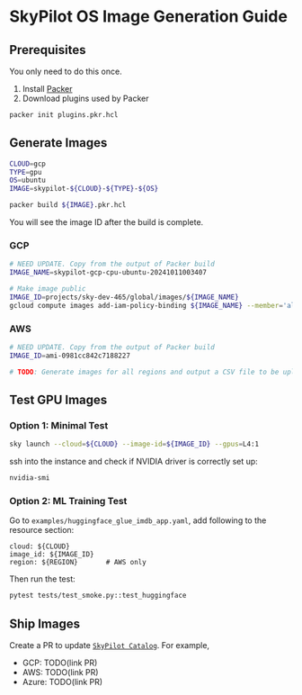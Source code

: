 # SkyPilot OS Image Generation Guide

## Prerequisites
You only need to do this once.
1. Install [Packer](https://developer.hashicorp.com/packer/tutorials/aws-get-started/get-started-install-cli)
2. Download plugins used by Packer
```bash
packer init plugins.pkr.hcl
```

## Generate Images
```bash
CLOUD=gcp
TYPE=gpu
OS=ubuntu
IMAGE=skypilot-${CLOUD}-${TYPE}-${OS}

packer build ${IMAGE}.pkr.hcl
```
You will see the image ID after the build is complete.

### GCP
```bash
# NEED UPDATE. Copy from the output of Packer build
IMAGE_NAME=skypilot-gcp-cpu-ubuntu-20241011003407 

# Make image public
IMAGE_ID=projects/sky-dev-465/global/images/${IMAGE_NAME}
gcloud compute images add-iam-policy-binding ${IMAGE_NAME} --member='allAuthenticatedUsers' --role='roles/compute.imageUser'
```

### AWS
```bash
# NEED UPDATE. Copy from the output of Packer build
IMAGE_ID=ami-0981cc842c7188227

# TODO: Generate images for all regions and output a CSV file to be uploaded to SkyPilot Catalog
```

## Test GPU Images
### Option 1: Minimal Test
```bash
sky launch --cloud=${CLOUD} --image-id=${IMAGE_ID} --gpus=L4:1
```
ssh into the instance and check if NVIDIA driver is correctly set up:
```bash
nvidia-smi
```

### Option 2: ML Training Test
Go to `examples/huggingface_glue_imdb_app.yaml`, add following to the resource section:
```
cloud: ${CLOUD}
image_id: ${IMAGE_ID}
region: ${REGION}       # AWS only
```
Then run the test: 
```bash
pytest tests/test_smoke.py::test_huggingface
```

## Ship Images
Create a PR to update [`SkyPilot Catalog`](https://github.com/skypilot-org/skypilot-catalog/tree/master/catalogs). For example,
* GCP: TODO(link PR)
* AWS: TODO(link PR)
* Azure: TODO(link PR)